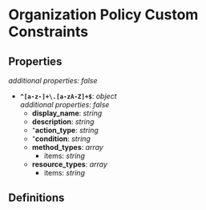 # Organization Policy Custom Constraints

<!-- markdownlint-disable MD036 -->

## Properties

*additional properties: false*

- **`^[a-z-]+\.[a-zA-Z]+$`**: *object*
  <br>*additional properties: false*
  - **display_name**: *string*
  - **description**: *string*
  - ⁺**action_type**: *string*
  - ⁺**condition**: *string*
  - **method_types**: *array*
    - items: *string*
  - **resource_types**: *array*
    - items: *string*

## Definitions


